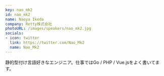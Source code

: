 ```yaml
---
key: nao_mk2
id: nao_mk2
name: Naoya Ikeda
company: Retty株式会社
photoURL: /images/speakers/nao_mk2.jpg
socials:
- icon: twitter
  link: https://twitter.com/Nao_Mk2
  name: Nao_Mk2
---
```

静的型付け言語好きなエンジニア。仕事ではGo / PHP / Vue.jsをよく書いてます。